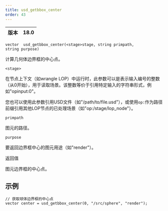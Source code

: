 ```yaml
---
title: usd_getbbox_center
order: 43
---
```


| 版本 | 18.0 |
| --- | --- |

`vector  usd_getbbox_center(<stage>stage, string primpath, string purpose)`

计算几何体边界框的中心点。

`<stage>`

在节点上下文（如wrangle LOP）中运行时，此参数可以是表示输入编号的整数（从0开始），用于读取场景。该整数等价于引用特定输入的字符串形式，例如"opinput:0"。

您也可以使用此参数引用USD文件（如"/path/to/file.usd"），或使用`op:`作为路径前缀引用其他LOP节点的已处理场景（如"op:/stage/lop_node"）。

`primpath`

图元的路径。

`purpose`

要返回边界框中心的图元用途（如"render"）。

返回值

图元边界框的中心点。

## 示例

```vex
// 获取球体边界框的中心点
vector center = usd_getbbox_center(0, "/src/sphere", "render");

```
